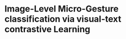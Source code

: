 # Image-Level Micro-Gesture classification via visual-text contrastive Learning

<!---
## Overview

![Visual-Text Contrastive Learning](visualtextcontrastive.png)

## File Structure

    001690286/
     ├── cecaptioncheckpoints       # checkpoints for a contrastive learning model trained on the cross-entropy loss
     ├── kl2captioncheckpoints      # checkpoints for a contrastive learning model trained on the Jensen-Shannon (JS) divergence loss
     |   ├── best_0.81.pth          # best-performing model checkpoint with an accuracy of 0.81           
     ├── training                   # training folder with subdirectories labeled from 1 to 32, representing different micro-gesture classes
     |   ├── 1                      # directory containing class 1 images 
     |   ├── 2                      # directory containing class 2 images
     |   ...                        ...
     |   ├── 31                     # directory containing class 31 images
     |   ├── 32                     # directory containing class 32 images
     |   ├── train.xlsx             # excel file containing training metadata [filepaths to the images, class (number), video id (video from which image was extracted), frame id and caption (class as text)]
     |   ├── validsubset.csv        # subset of train.xlsx made for illustrative purposes of the testing procedures
     ├── Clip_label.csv             # file containing labels/class names for the data
     ├── environment.yaml           # yaml file containing information about the environment
     ├── README.md                  # markdown file containing information about the project, how to set it up, and how to use it
     ├── report.pdf                 # project report providing explanations on the implementation
     ├── requirements.txt           # file listing all the python dependencies required for this project
     ├── test.py                    # python script used for testing the model
     ├── test_script.sh             # shell script used to execute the `test.py` script
     ├── train_valid.py             # python script used for training and validating the model
     ├── train_valid_script.sh      # shell script used to execute the `train_valid.py` script
     └── visualtextcontrastive.png  # framework of the model


## Prerequisites

### Install Environment

Python 3.10.9

### Requirements

- opencv-contrib-python
- scikit-learn
- pandas
- numpy
- moviepy
- glob2
- torch 
- torchvision
- transformers
- tdqm
- decord
- pytorchvideo
- openpyxl
- albumentations
- timm
- matplotlib
- tensorboard


## Data 
The dataset of images has been extracted from the [iMiGUE] (https://github.com/linuxsino/iMiGUE) video dataset and comprises 32 distinct classes of micro gestures.
 
## Implementation

Our method is based on OpenAI's model, Contrastive Language-Image Pre-training [(CLIP)] (https://github.com/openai/CLIP). Our implementation closely follows [this] (https://github.com/moein-shariatnia/OpenAI-CLIP) implementation with modifications to the loss function and a few parameters. For more detailed information see [report.pdf](report.pdf)

## Performance

The performance on the validation test is as follows:

#### Image-level Micro-gesture Classification
| top-1 Acc(%) | top-5 Acc(%)                                                   |
| :-------------: |:---------------------------------------------------------: | 
| 81.13%          | 94.33% 

## Testing 
To test the trained models, you can run:
```
# test
## imagepathscsv -> Path to the CSV file containing the test images file paths.
## columnname -> Name of the column in the CSV file containing the paths to the test images.
python test.py --imagepathscsv training/validsubset.csv --columnname Path

```
Notably, `Clip_label.csv` should be in the same directory as `test.py`

# Acknowledgments
Our code is based on the Pytorch implementation of [CLIP](https://github.com/moein-shariatnia/OpenAI-CLIP).
--->

